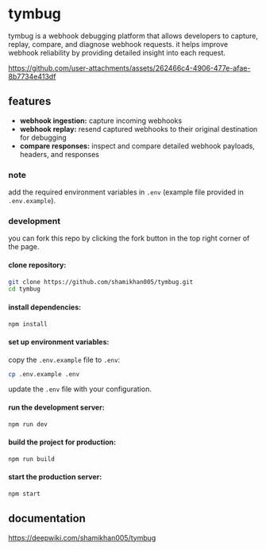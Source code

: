 # tymbug

tymbug is a webhook debugging platform that allows developers to capture, replay, compare, and diagnose webhook requests. it helps improve webhook reliability by providing detailed insight into each request.

https://github.com/user-attachments/assets/262466c4-4906-477e-afae-8b7734e413df

## features

- **webhook ingestion:** capture incoming webhooks
- **webhook replay:** resend captured webhooks to their original destination for debugging
- **compare responses:** inspect and compare detailed webhook payloads, headers, and responses

### note

add the required environment variables in `.env` (example file provided in `.env.example`).

### development 

you can fork this repo by clicking the fork button in the top right corner of the page.

#### clone repository:

```bash
git clone https://github.com/shamikhan005/tymbug.git
cd tymbug
```

#### install dependencies:

```bash
npm install
```

#### set up environment variables:

copy the `.env.example` file to `.env`:

```bash
cp .env.example .env
```

update the `.env` file with your configuration.

#### run the development server:

```bash
npm run dev
```

#### build the project for production:

```bash
npm run build
```

#### start the production server:

```bash
npm start
```

## documentation 

https://deepwiki.com/shamikhan005/tymbug
